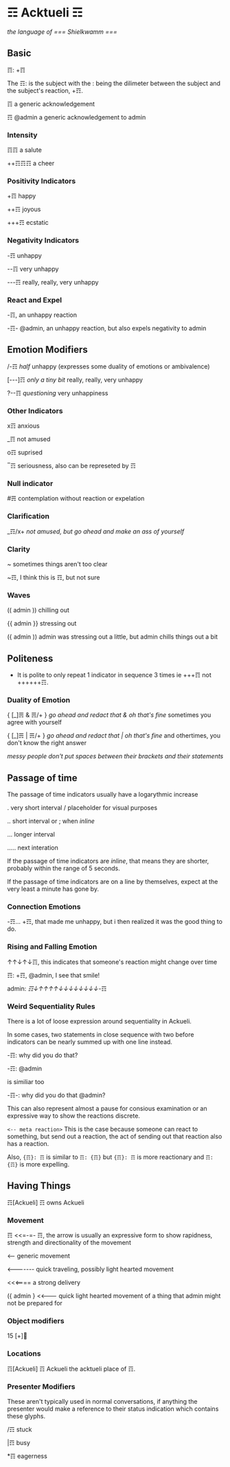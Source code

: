 # ☶ Acktueli ☶
_the language of === Shielkwamm ===_

## Basic
☶: +☶

The ☶: is the subject with the : being the dilimeter between the subject and the subject's reaction, +☶.

☶ a generic acknowledgement

☶ @admin a generic acknowledgement to admin

### Intensity
☶☶ a salute

++☶☶☶ a cheer

### Positivity Indicators
+☶ happy

++☶ joyous

+++☶ ecstatic

### Negativity Indicators
-☶ unhappy

--☶ very unhappy

---☶ really, really, very unhappy

### React and Expel
-☶, an unhappy reaction

-☶- @admin, an unhappy reaction, but also expels negativity to admin

## Emotion Modifiers
/-☶ *half* unhappy (expresses some duality of emotions or ambivalence)

[---]☶ *only a tiny bit* really, really, very unhappy

?--☶ *questioning* very unhappiness

### Other Indicators
x☶ anxious

_☶ not amused

o☶ suprised

‾☶ seriousness, also can be represeted by ☶

### Null indicator
#☴ contemplation without reaction or expelation

### Clarification
_☶/x+ *not amused, but go ahead and make an ass of yourself*

### Clarity
~ sometimes things aren't too clear

~☶, I think this is ☶, but not sure

### Waves
(( admin )) chilling out

{{ admin }} stressing out

({ admin )) admin was stressing out a little, but admin chills things out a bit

## Politeness
* It is polite to only repeat 1 indicator in sequence 3 times ie +++☶ not ++++++☶.

### Duality of Emotion
{ [_]☴ & ☴/+ } *go ahead and redact that & oh that's fine* sometimes you agree with yourself

{ [_]☴ | ☴/+ } *go ahead and redact that | oh that's fine* and othertimes, you don't know the right answer

*messy people don't put spaces between their brackets and their statements*

## Passage of time
The passage of time indicators usually have a logarythmic increase

. very short interval / placeholder for visual purposes

.. short interval or ; when _inline_

... longer interval

..... next interation

If the passage of time indicators are _inline_, that means they are shorter, probably within the range of 5 seconds.

If the passage of time indicators are on a line by themselves, expect at the very least a minute has gone by.

### Connection Emotions
-☶... +☶, that made me unhappy, but i then realized it was the good thing to do.

### Rising and Falling Emotion
↑↑↓↑↓☶, this indicates that someone's reaction might change over time

☶: +☶, @admin, I see that smile!

admin: _☶↓↑↑↑↑↓↓↓↓↓↓↓↓_-☶ 

### Weird Sequentiality Rules
There is a lot of loose expression around sequentiality in Ackueli.

In some cases, two statements in close sequence with two before indicators can be nearly summed up with one line instead.

-☶: why did you do that?

-☶: @admin

is similiar too

-☶-: why did you do that @admin?

This can also represent almost a pause for consious examination or an expressive way to show the reactions discrete.

`<-- meta reaction>`
This is the case because someone can react to something, but send out a reaction, the act of sending out that reaction also has a reaction.

Also,
`{☶}: ☶` is similar to `☶: {☶}` but `{☶}: ☶` is more reactionary and `☶: {☶}` is more expelling.

## Having Things
☶[Ackueli] ☶ owns Ackueli

### Movement
☶ <<=-=- ☶, the arrow is usually an expressive form to show rapidness, strength and directionality of the movement

<-- generic movement

<------- quick traveling, possibly light hearted movement

<<<==== a strong delivery

({ admin } <<--- quick light hearted movement of a thing that admin might not be prepared for

### Object modifiers
15 [+]👀

### Locations 
☶[Ackueli] ☶ Ackueli the acktueli place of ☶.

### Presenter Modifiers
These aren't typically used in normal conversations, if anything the presenter would make a reference to their status indication which contains these glyphs.

/☶ stuck

|☶ busy

*☶ eagerness